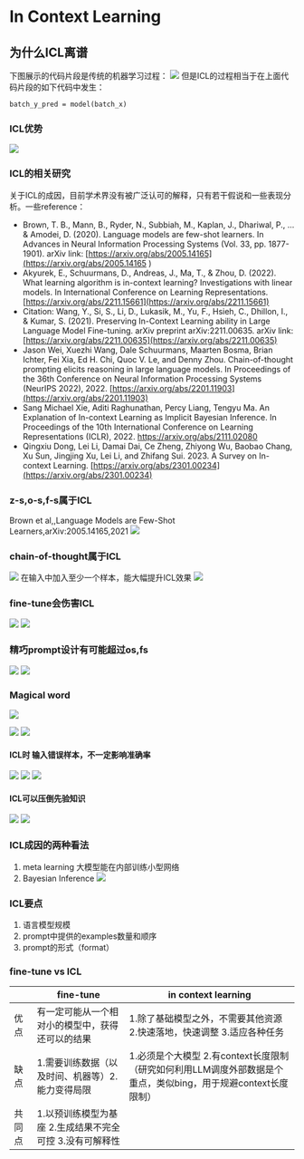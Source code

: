 # In Context Learning## 为什么ICL离谱
下图展示的代码片段是传统的机器学习过程：
![](./image/general_learning_process.png)
但是ICL的过程相当于在上面代码片段的如下代码中发生：
```
batch_y_pred = model(batch_x) 
```

### ICL优势
![](./image/icl_advantages.png)

### ICL的相关研究
关于ICL的成因，目前学术界没有被广泛认可的解释，只有若干假说和一些表现分析。一些reference：
- Brown, T. B., Mann, B., Ryder, N., Subbiah, M., Kaplan, J., Dhariwal, P., … & Amodei, D. (2020). Language models are few-shot learners. In Advances in Neural Information Processing Systems (Vol. 33, pp. 1877-1901).  arXiv link: [https://arxiv.org/abs/2005.14165](https://arxiv.org/abs/2005.14165 )- Akyurek, E., Schuurmans, D., Andreas, J., Ma, T., & Zhou, D. (2022). What learning algorithm is in-context learning? Investigations with linear models. In International Conference on Learning Representations.   [https://arxiv.org/abs/2211.15661](https://arxiv.org/abs/2211.15661)- Citation: Wang, Y., Si, S., Li, D., Lukasik, M., Yu, F., Hsieh, C., Dhillon, I., & Kumar, S. (2021). Preserving In-Context Learning ability in Large Language Model Fine-tuning. arXiv preprint arXiv:2211.00635.    arXiv link: [https://arxiv.org/abs/2211.00635](https://arxiv.org/abs/2211.00635)- Jason Wei, Xuezhi Wang, Dale Schuurmans, Maarten Bosma, Brian Ichter, Fei Xia, Ed H. Chi, Quoc V. Le, and Denny Zhou. Chain-of-thought prompting elicits reasoning in large language models. In Proceedings of the 36th Conference on Neural Information Processing Systems (NeurIPS 2022), 2022.    [https://arxiv.org/abs/2201.11903](https://arxiv.org/abs/2201.11903)- Sang Michael Xie, Aditi Raghunathan, Percy Liang, Tengyu Ma. An Explanation of In-context Learning as Implicit Bayesian Inference. In Proceedings of the 10th International Conference on Learning Representations (ICLR), 2022.  https://arxiv.org/abs/2111.02080- Qingxiu Dong, Lei Li, Damai Dai, Ce Zheng, Zhiyong Wu, Baobao Chang, Xu Sun, Jingjing Xu, Lei Li, and Zhifang Sui. 2023. A Survey on In-context Learning.   [https://arxiv.org/abs/2301.00234](https://arxiv.org/abs/2301.00234)### z-s,o-s,f-s属于ICLBrown et al,,Language Models are Few-Shot Learners,arXiv:2005.14165,2021
![](./image/zs_os_fs.png)

### chain-of-thought属于ICL
![](./image/chain_of_thought.png)
在输入中加入至少一个样本，能大幅提升ICL效果
![](./image/form_show.png)

### fine-tune会伤害ICL
![](./image/fine_tune_heart_icl.png)
![](./image/fine_tune_heart_icl_2.png)


### 精巧prompt设计有可能超过os,fs
![](./image/prompt_design.png)
![](./image/prompt_design_1.png)

### Magical word
![](./image/magic_word.png)![](./image/magic_word_1.png)
![](./image/magic_word_2.png)


#### ICL时 输入错误样本，不一定影响准确率
![](./image/icl_mistack_Impact.png)
![](./image/icl_mistack_Impact_1.png)
![](./image/icl_mistack_Impact_result.png)

#### ICL可以压倒先验知识![](./image/icl_betterthen_priority_knowledge.png)
![](./image/icl_betterthen_priority_knowledge_1.png)

### ICL成因的两种看法
 1. meta learning  大模型能在内部训练小型网络
 2. Bayesian Inference 
 ![](./image/bayesian_inference.png)
 
### ICL要点
1. 语言模型规模2. prompt中提供的examples数量和顺序3. prompt的形式（format）


### fine-tune vs ICL
|        | fine-tune| in context learning |
|--------|---------|---------------------|
| 优点   | 有一定可能从一个相对小的模型中，获得还可以的结果   | 1.除了基础模型之外，不需要其他资源 2.快速落地，快速调整 3.适应各种任务           |
| 缺点   | 1.需要训练数据（以及时间、机器等）2.能力变得局限           | 1.必须是个大模型 2.有context长度限制（研究如何利用LLM调度外部数据是个重点，类似bing，用于规避context长度限制） |
| 共同点 | 1.以预训练模型为基座 2.生成结果不完全可控 3.没有可解释性 |

